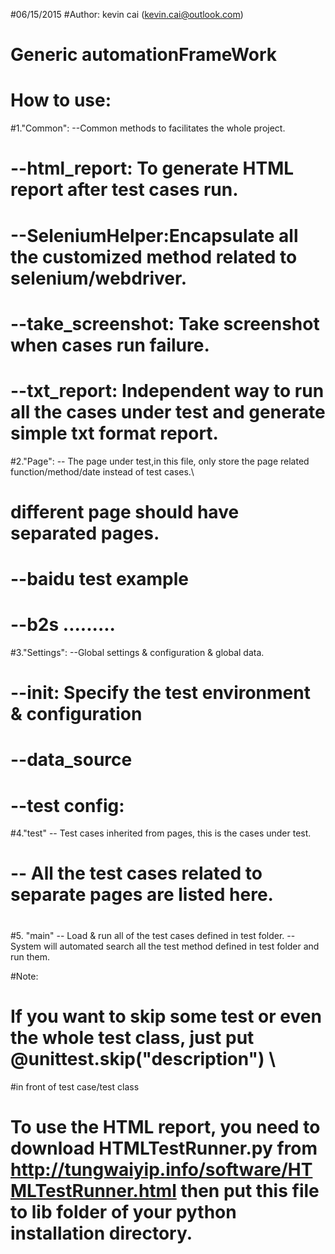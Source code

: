 #06/15/2015
#Author: kevin cai (kevin.cai@outlook.com)
# Generic automationFrameWork
# How to use:
#1."Common":  --Common methods to facilitates the whole project.
#    --html_report: To generate HTML report after test cases run.
#    --SeleniumHelper:Encapsulate all the customized method related to selenium/webdriver.
#    --take_screenshot: Take screenshot when cases run failure.
#    --txt_report: Independent way to run all the cases under test and generate simple txt format report.
#2."Page": -- The page under test,in this file, only store the page related function/method/date instead of test cases.\
#            different page should have separated pages.
#     --baidu  test example
#     --b2s      .........
#3."Settings": --Global settings & configuration & global data.
#    --__init__: Specify the test environment & configuration
#    --data_source
#    --test config:
#4."test" -- Test cases inherited from pages, this is the cases under test.
#    -- All the test cases related to separate pages are listed here.
#
#
#5. "main"  -- Load & run all of the test cases defined in test folder.
    --System will automated search all the test method defined in test folder and run them.

#Note:
# If you want to skip some test or even the whole test class, just put @unittest.skip("description") \
#in front of test case/test class

# To use the HTML report, you need to download HTMLTestRunner.py from http://tungwaiyip.info/software/HTMLTestRunner.html then put this file to lib folder of your python installation directory.
